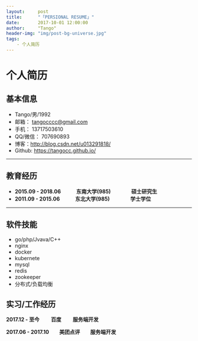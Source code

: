 ```yaml
---
layout:     post
title:      "「PERSIONAL RESUME」"
date:       2017-10-01 12:00:00
author:     "Tango"
header-img: "img/post-bg-universe.jpg"
tags:
    - 个人简历
---
```

# 个人简历

## 基本信息

- Tango/男/1992
- 邮箱： tangocccc@gmail.com
- 手机： 13717503610
- QQ/微信：   707690893
- 博客：http://blog.csdn.net/u013291818/ 
- Github: https://tangocc.github.io/

-------------------
## 教育经历

- **2015.09 - 2018.06　　　东南大学(985)　　　　硕士研究生**  
- **2011.09 - 2015.06　　　东北大学(985)　　　　学士学位**  　　　　　　　　　
-------------------

## 软件技能
- go/php/Jvava/C++ 
- nginx 
- docker 
- kubernete
- mysql
- redis
- zookeeper
- 分布式/负载均衡



## 实习/工作经历

**2017.12 - 至今　　 百度　　   服务端开发**

**2017.06 - 2017.10　　美团点评　　服务端开发**
